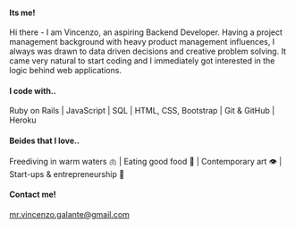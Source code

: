 #### Its me!
Hi there - I am Vincenzo, an aspiring Backend Developer. Having a project management background with heavy product management influences, I always was drawn to data driven decisions and creative problem solving. It came very natural to start coding and I immediately got interested in the logic behind web applications.

#### I code with..
Ruby on Rails | JavaScript | SQL | HTML, CSS, Bootstrap | Git & GitHub | Heroku

#### Beides that I love..
Freediving in warm waters 🫁 | Eating good food 👄 | Contemporary art 👁 | Start-ups & entrepreneurship 🧠

#### Contact me!
mr.vincenzo.galante@gmail.com
